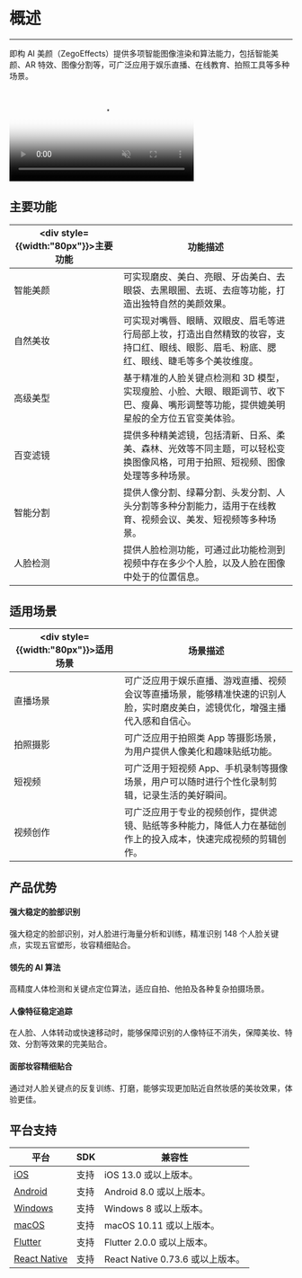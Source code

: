 # 概述
- - -

即构 AI 美颜（ZegoEffects）提供多项智能图像渲染和算法能力，包括智能美颜、AR 特效、图像分割等，可广泛应用于娱乐直播、在线教育、拍照工具等多种场景。

<video poster="https://doc-media.zego.im/sdk-doc/Pics/ZegoEffects/AI_cover.png" src="https://doc-media.zego.im/sdk-doc/doc/video/AI/AI.mp4" width="65%" muted="true" loop="true" autoplay="autoplay" preload="auto" nocontrols></video>

## 主要功能

|<div style={{width:"80px"}}>主要功能</div> | 功能描述 |
| --- | --- |
| 智能美颜 | 可实现磨皮、美白、亮眼、牙齿美白、去眼袋、去黑眼圈、去斑、去痘等功能，打造出独特自然的美颜效果。 | 
| 自然美妆 | 可实现对嘴唇、眼睛、双眼皮、眉毛等进行局部上妆，打造出自然精致的妆容，支持口红、眼线、眼影、眉毛、粉底、腮红、眼线、睫毛等多个美妆维度。 | 
| 高级美型 | 基于精准的人脸关键点检测和 3D 模型，实现瘦脸、小脸、大眼、眼距调节、收下巴、瘦鼻、嘴形调整等功能，提供媲美明星般的全方位五官变美体验。 | 
| 百变滤镜 | 提供多种精美滤镜，包括清新、日系、柔美、森林、光效等不同主题，可以轻松变换图像风格，可用于拍照、短视频、图像处理等多种场景。 | 
| 智能分割 | 提供人像分割、绿幕分割、头发分割、人头分割等多种分割能力，适用于在线教育、视频会议、美发、短视频等多种场景。 | 
| 人脸检测 | 提供人脸检测功能，可通过此功能检测到视频中存在多少个人脸，以及人脸在图像中处于的位置信息。 | 

## 适用场景

| <div style={{width:"80px"}}>适用场景</div> | 场景描述 |
| --- | --- |
| 直播场景 | 可广泛应用于娱乐直播、游戏直播、视频会议等直播场景，能够精准快速的识别人脸，实时磨皮美白，滤镜优化，增强主播代入感和自信心。 |
| 拍照摄影 | 可广泛应用于拍照类 App 等摄影场景，为用户提供人像美化和趣味贴纸功能。 |
| 短视频 | 可广泛用于短视频 App、手机录制等摄像场景，用户可以随时进行个性化录制剪辑，记录生活的美好瞬间。 |
| 视频创作 | 可广泛应用于专业的视频创作，提供滤镜、贴纸等多种能力，降低人力在基础创作上的投入成本，快速完成视频的剪辑创作。 |


## 产品优势

#### 强大稳定的脸部识别

强大稳定的脸部识别，对人脸进行海量分析和训练，精准识别 148 个人脸关键点，实现五官塑形，妆容精细贴合。

#### 领先的 AI 算法

高精度人体检测和关键点定位算法，适应自拍、他拍及各种复杂拍摄场景。

#### 人像特征稳定追踪

在人脸、人体转动或快速移动时，能够保障识别的人像特征不消失，保障美妆、特效、分割等效果的完美贴合。

#### 面部妆容精细贴合

通过对人脸关键点的反复训练、打磨，能够实现更加贴近自然妆感的美妆效果，体验更佳。

## 平台支持

| 平台     | SDK | 兼容性 |
| ---     | --- | --- |
| [iOS](https://doc-zh.zego.im/ai-effects-ios-objc/overview/overview)     | 支持 | iOS 13.0 或以上版本。 |
| [Android](https://doc-zh.zego.im/ai-effects-android-java/overview/overview) | 支持 | Android 8.0 或以上版本。 |
| [Windows](https://doc-zh.zego.im/ai-effects-windows-c/overview/overview) | 支持 | Windows 8 或以上版本。 |
| [macOS](https://doc-zh.zego.im/ai-effects-macos-c/overview/overview)   | 支持 | macOS 10.11 或以上版本。 |
| [Flutter](https://doc-zh.zego.im/ai-effects-flutter-dart/overview/overview)  | 支持 | Flutter 2.0.0 或以上版本。 |
| [React Native](https://doc-zh.zego.im/ai-effects-react-native-javascript/overview/overview)   | 支持 | React Native 0.73.6 或以上版本。 |

<Content />